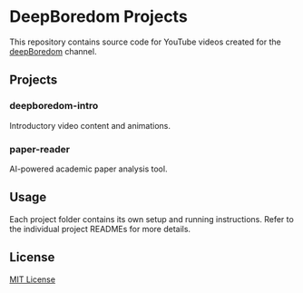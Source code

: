 # DeepBoredom Projects

This repository contains source code for YouTube videos created for the
[deepBoredom](https://www.youtube.com/@deepBoredom) channel.

## Projects

### deepboredom-intro

Introductory video content and animations.

### paper-reader

AI-powered academic paper analysis tool.

## Usage

Each project folder contains its own setup and running instructions. Refer to
the individual project READMEs for more details.

## License

[MIT License](LICENSE)
